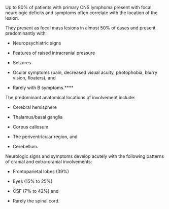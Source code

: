 Up to 80% of patients with primary CNS lymphoma present with focal neurologic deficits and symptoms often correlate with the location of the lesion.

They present as focal mass lesions in almost 50% of cases and present predominantly with:

- Neuropsychiatric signs

- Features of raised intracranial pressure

- Seizures

- Ocular symptoms (pain, decreased visual acuity, photophobia, blurry vision, floaters), and

- Rarely with B symptoms.****

The predominant anatomical locations of involvement include:

- Cerebral hemisphere

- Thalamus/basal ganglia

- Corpus callosum

- The periventricular region, and

- Cerebellum.

Neurologic signs and symptoms develop acutely with the following patterns of cranial and extra-cranial involvements:

- Frontoparietal lobes (39%)

- Eyes (15% to 25%)

- CSF (7% to 42%) and

- Rarely the spinal cord.